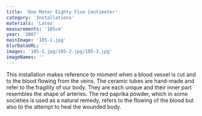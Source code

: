 ```yaml
---
title: 'One Meter Eighty Five Centimeter'
category: 'Installations'
materials: 'Latex'
measurements: '185cm'
year: '2007'
mainImage: '185-1.jpg'
blurDataURL: ''
images: '185-1.jpg/185-2.jpg/185-3.jpg'
imageNames: ''
---
```


This installation makes reference to moment when a blood vessel is cut and to the blood flowing from the veins. The ceramic tubes are hand-made and refer to the fragility of our body. They are each unique and their inner part resembles the shape of arteries. The red paprika powder, which in some societies is used as a natural remedy, refers to the flowing of the blood but also to the attempt to heal the wounded body.